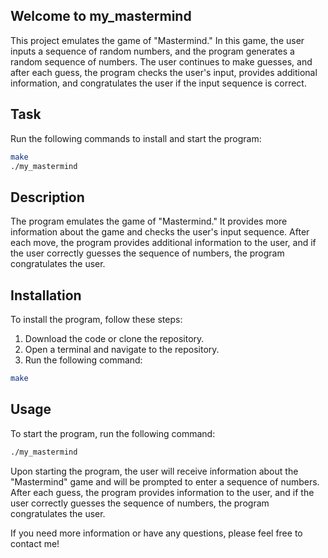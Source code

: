 ## Welcome to my_mastermind

This project emulates the game of "Mastermind." In this game, the user inputs a sequence of random numbers, and the program generates a random sequence of numbers. The user continues to make guesses, and after each guess, the program checks the user's input, provides additional information, and congratulates the user if the input sequence is correct.

## Task

Run the following commands to install and start the program:

```bash
make
./my_mastermind
```

## Description

The program emulates the game of "Mastermind." It provides more information about the game and checks the user's input sequence. After each move, the program provides additional information to the user, and if the user correctly guesses the sequence of numbers, the program congratulates the user.

## Installation

To install the program, follow these steps:

1. Download the code or clone the repository.
2. Open a terminal and navigate to the repository.
3. Run the following command:

```bash
make
```

## Usage

To start the program, run the following command:

```bash
./my_mastermind
```

Upon starting the program, the user will receive information about the "Mastermind" game and will be prompted to enter a sequence of numbers. After each guess, the program provides information to the user, and if the user correctly guesses the sequence of numbers, the program congratulates the user.

If you need more information or have any questions, please feel free to contact me!
